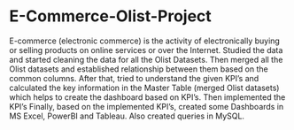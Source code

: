# E-Commerce-Olist-Project
E-commerce (electronic commerce) is the activity of electronically buying or selling products on online services or over the Internet.
Studied the data and started cleaning the data for all the Olist Datasets.
Then merged all the Olist datasets and established relationship between them based on the common columns.
After that, tried to understand the given KPI’s and calculated the key information in the Master Table (merged Olist datasets) which helps to create the dashboard based on KPI’s.
Then implemented the KPI’s
Finally, based on the implemented KPI’s, created some Dashboards in MS Excel, PowerBI and Tableau. Also created queries in MySQL.
